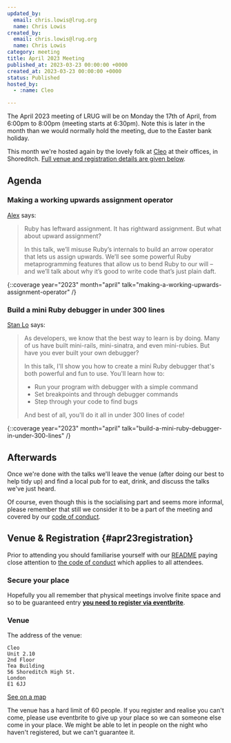 ```yaml
---
updated_by:
  email: chris.lowis@lrug.org
  name: Chris Lowis
created_by:
  email: chris.lowis@lrug.org
  name: Chris Lowis
category: meeting
title: April 2023 Meeting
published_at: 2023-03-23 00:00:00 +0000
created_at: 2023-03-23 00:00:00 +0000
status: Published
hosted_by:
  - :name: Cleo

---
```


The April 2023 meeting of LRUG will be on Monday the 17th of
April, from 6:00pm to 8:00pm (meeting starts at 6:30pm). Note this is later in the month than we would normally hold the meeting, due to the Easter bank holiday.

This month we're hosted again by the
lovely folk at [Cleo](https://web.meetcleo.com/) at their offices, in Shoreditch. [Full venue and registration details are given below](#apr23registration).

## Agenda

###  Making a working upwards assignment operator

[Alex](https://alexwlchan.net/) says:

> Ruby has leftward assignment. It has rightward assignment. But what about upward assignment?
>
> In this talk, we’ll misuse Ruby’s internals to build an arrow operator that lets us assign upwards. We’ll see some powerful Ruby metaprogramming features that allow us to bend Ruby to our will – and we’ll talk about why it’s good to write code that’s just plain daft.

{::coverage year="2023" month="april" talk="making-a-working-upwards-assignment-operator" /}

### Build a mini Ruby debugger in under 300 lines

[Stan Lo](https://github.com/st0012) says:

> As developers, we know that the best way to learn is by doing. Many of us have
> built mini-rails, mini-sinatra, and even mini-rubies. But have you ever built
> your own debugger?
>
> In this talk, I'll show you how to create a mini Ruby debugger that's both
> powerful and fun to use. You'll learn how to:
> - Run your program with debugger with a simple command
> - Set breakpoints and through debugger commands
> - Step through your code to find bugs
>
> And best of all, you'll do it all in under 300 lines of code!

{::coverage year="2023" month="april" talk="build-a-mini-ruby-debugger-in-under-300-lines" /}

## Afterwards

Once we're done with the talks we'll leave the venue (after doing our best
to help tidy up) and find a local pub for to eat, drink, and discuss the
talks we've just heard.

Of course, even though this is the socialising part and seems more
informal, please remember that still we consider it to be a part of the
meeting and covered by our [code of
conduct](http://readme.lrug.org/#code-of-conduct).

## Venue & Registration {#apr23registration}

Prior to attending you should familiarise yourself with our
[README](http://readme.lrug.org/) paying close attention to [the code of
conduct](http://readme.lrug.org/#code-of-conduct) which applies to all
attendees.

### Secure your place

Hopefully you all remember that physical meetings involve finite space and so to be guaranteed entry **[you need to register via eventbrite][april-2023-eventbrite]**.

### Venue

The address of the venue:

	Cleo
	Unit 2.10
	2nd Floor
	Tea Building
	56 Shoreditch High St.
	London
	E1 6JJ

[See on a map][cleo-venue]

The venue has a hard limit of 60 people.  If you register and realise you
can't come, please use eventbrite to give up your place so we can someone
else come in your place.  We might be able to let in people on the night
who haven't registered, but we can't guarantee it.

[cleo-venue]: https://goo.gl/maps/eUvK3PDLFpKhzf98A
[april-2023-eventbrite]: https://www.eventbrite.com/e/london-ruby-user-group-april-2023-meeting-tickets-597735010507

